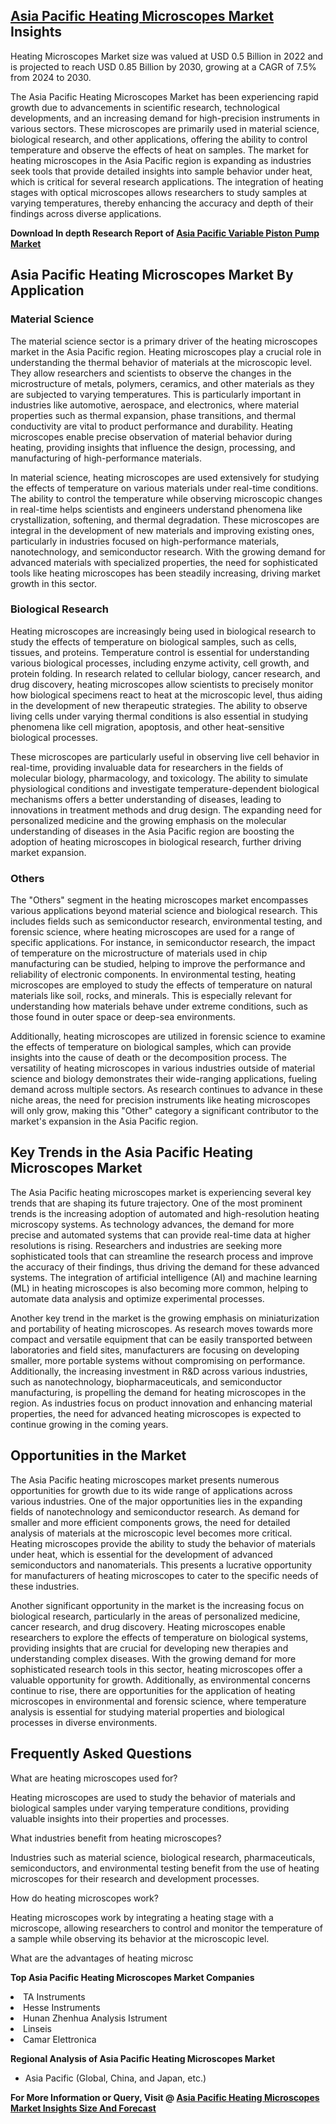 <h2><a href="https://www.verifiedmarketreports.com/download-sample/?rid=523792&amp;utm_source=Github-Feb&amp;utm_medium=225" target="_blank">Asia Pacific Heating Microscopes Market</a> Insights</h2><p>Heating Microscopes Market size was valued at USD 0.5 Billion in 2022 and is projected to reach USD 0.85 Billion by 2030, growing at a CAGR of 7.5% from 2024 to 2030.</p><p><p>The Asia Pacific Heating Microscopes Market has been experiencing rapid growth due to advancements in scientific research, technological developments, and an increasing demand for high-precision instruments in various sectors. These microscopes are primarily used in material science, biological research, and other applications, offering the ability to control temperature and observe the effects of heat on samples. The market for heating microscopes in the Asia Pacific region is expanding as industries seek tools that provide detailed insights into sample behavior under heat, which is critical for several research applications. The integration of heating stages with optical microscopes allows researchers to study samples at varying temperatures, thereby enhancing the accuracy and depth of their findings across diverse applications. <p><strong>Download In depth Research Report of <a href="https://www.verifiedmarketreports.com/download-sample/?rid=236118&amp;utm_source=Pulse-Dec&amp;utm_medium=225" target="_blank">Asia Pacific Variable Piston Pump Market</a></strong></p></p> <h2>Asia Pacific Heating Microscopes Market By Application</h2> <h3>Material Science</h3> <p>The material science sector is a primary driver of the heating microscopes market in the Asia Pacific region. Heating microscopes play a crucial role in understanding the thermal behavior of materials at the microscopic level. They allow researchers and scientists to observe the changes in the microstructure of metals, polymers, ceramics, and other materials as they are subjected to varying temperatures. This is particularly important in industries like automotive, aerospace, and electronics, where material properties such as thermal expansion, phase transitions, and thermal conductivity are vital to product performance and durability. Heating microscopes enable precise observation of material behavior during heating, providing insights that influence the design, processing, and manufacturing of high-performance materials. <p>In material science, heating microscopes are used extensively for studying the effects of temperature on various materials under real-time conditions. The ability to control the temperature while observing microscopic changes in real-time helps scientists and engineers understand phenomena like crystallization, softening, and thermal degradation. These microscopes are integral in the development of new materials and improving existing ones, particularly in industries focused on high-performance materials, nanotechnology, and semiconductor research. With the growing demand for advanced materials with specialized properties, the need for sophisticated tools like heating microscopes has been steadily increasing, driving market growth in this sector.</p> <h3>Biological Research</h3> <p>Heating microscopes are increasingly being used in biological research to study the effects of temperature on biological samples, such as cells, tissues, and proteins. Temperature control is essential for understanding various biological processes, including enzyme activity, cell growth, and protein folding. In research related to cellular biology, cancer research, and drug discovery, heating microscopes allow scientists to precisely monitor how biological specimens react to heat at the microscopic level, thus aiding in the development of new therapeutic strategies. The ability to observe living cells under varying thermal conditions is also essential in studying phenomena like cell migration, apoptosis, and other heat-sensitive biological processes. <p>These microscopes are particularly useful in observing live cell behavior in real-time, providing invaluable data for researchers in the fields of molecular biology, pharmacology, and toxicology. The ability to simulate physiological conditions and investigate temperature-dependent biological mechanisms offers a better understanding of diseases, leading to innovations in treatment methods and drug design. The expanding need for personalized medicine and the growing emphasis on the molecular understanding of diseases in the Asia Pacific region are boosting the adoption of heating microscopes in biological research, further driving market expansion.</p> <h3>Others</h3> <p>The "Others" segment in the heating microscopes market encompasses various applications beyond material science and biological research. This includes fields such as semiconductor research, environmental testing, and forensic science, where heating microscopes are used for a range of specific applications. For instance, in semiconductor research, the impact of temperature on the microstructure of materials used in chip manufacturing can be studied, helping to improve the performance and reliability of electronic components. In environmental testing, heating microscopes are employed to study the effects of temperature on natural materials like soil, rocks, and minerals. This is especially relevant for understanding how materials behave under extreme conditions, such as those found in outer space or deep-sea environments. <p>Additionally, heating microscopes are utilized in forensic science to examine the effects of temperature on biological samples, which can provide insights into the cause of death or the decomposition process. The versatility of heating microscopes in various industries outside of material science and biology demonstrates their wide-ranging applications, fueling demand across multiple sectors. As research continues to advance in these niche areas, the need for precision instruments like heating microscopes will only grow, making this "Other" category a significant contributor to the market's expansion in the Asia Pacific region.</p> <h2>Key Trends in the Asia Pacific Heating Microscopes Market</h2> <p>The Asia Pacific heating microscopes market is experiencing several key trends that are shaping its future trajectory. One of the most prominent trends is the increasing adoption of automated and high-resolution heating microscopy systems. As technology advances, the demand for more precise and automated systems that can provide real-time data at higher resolutions is rising. Researchers and industries are seeking more sophisticated tools that can streamline the research process and improve the accuracy of their findings, thus driving the demand for these advanced systems. The integration of artificial intelligence (AI) and machine learning (ML) in heating microscopes is also becoming more common, helping to automate data analysis and optimize experimental processes.</p> <p>Another key trend in the market is the growing emphasis on miniaturization and portability of heating microscopes. As research moves towards more compact and versatile equipment that can be easily transported between laboratories and field sites, manufacturers are focusing on developing smaller, more portable systems without compromising on performance. Additionally, the increasing investment in R&D across various industries, such as nanotechnology, biopharmaceuticals, and semiconductor manufacturing, is propelling the demand for heating microscopes in the region. As industries focus on product innovation and enhancing material properties, the need for advanced heating microscopes is expected to continue growing in the coming years.</p> <h2>Opportunities in the Market</h2> <p>The Asia Pacific heating microscopes market presents numerous opportunities for growth due to its wide range of applications across various industries. One of the major opportunities lies in the expanding fields of nanotechnology and semiconductor research. As demand for smaller and more efficient components grows, the need for detailed analysis of materials at the microscopic level becomes more critical. Heating microscopes provide the ability to study the behavior of materials under heat, which is essential for the development of advanced semiconductors and nanomaterials. This presents a lucrative opportunity for manufacturers of heating microscopes to cater to the specific needs of these industries.</p> <p>Another significant opportunity in the market is the increasing focus on biological research, particularly in the areas of personalized medicine, cancer research, and drug discovery. Heating microscopes enable researchers to explore the effects of temperature on biological systems, providing insights that are crucial for developing new therapies and understanding complex diseases. With the growing demand for more sophisticated research tools in this sector, heating microscopes offer a valuable opportunity for growth. Additionally, as environmental concerns continue to rise, there are opportunities for the application of heating microscopes in environmental and forensic science, where temperature analysis is essential for studying material properties and biological processes in diverse environments.</p> <h2>Frequently Asked Questions</h2> <p>What are heating microscopes used for?</p> <p>Heating microscopes are used to study the behavior of materials and biological samples under varying temperature conditions, providing valuable insights into their properties and processes.</p> <p>What industries benefit from heating microscopes?</p> <p>Industries such as material science, biological research, pharmaceuticals, semiconductors, and environmental testing benefit from the use of heating microscopes for their research and development processes.</p> <p>How do heating microscopes work?</p> <p>Heating microscopes work by integrating a heating stage with a microscope, allowing researchers to control and monitor the temperature of a sample while observing its behavior at the microscopic level.</p> <p>What are the advantages of heating microsc</p><p><strong>Top Asia Pacific Heating Microscopes Market Companies</strong></p><div data-test-id=""><p><li>TA Instruments</li><li> Hesse Instruments</li><li> Hunan Zhenhua Analysis Istrument</li><li> Linseis</li><li> Camar Elettronica</li></p><div><strong>Regional Analysis of&nbsp;Asia Pacific Heating Microscopes Market</strong></div><ul><li dir="ltr"><p dir="ltr">Asia Pacific (Global, China, and Japan, etc.)</p></li></ul><p><strong>For More Information or Query, Visit @&nbsp;</strong><strong><a href="https://www.verifiedmarketreports.com/product/heating-microscopes-market/?utm_source=Github-Feb&amp;utm_medium=225" target="_blank">Asia Pacific Heating Microscopes Market Insights Size And Forecast</a></strong></p></div><h2>&nbsp;</h2><div data-test-id="">&nbsp;</div>
